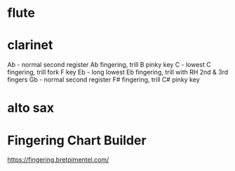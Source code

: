 # flute


# clarinet
Ab - normal second register Ab fingering, trill B pinky key
C - lowest C fingering, trill fork F key
Eb - long lowest Eb fingering, trill with RH 2nd & 3rd fingers
Gb - normal second register F# fingering, trill C# pinky key

# alto sax



# Fingering Chart Builder
https://fingering.bretpimentel.com/